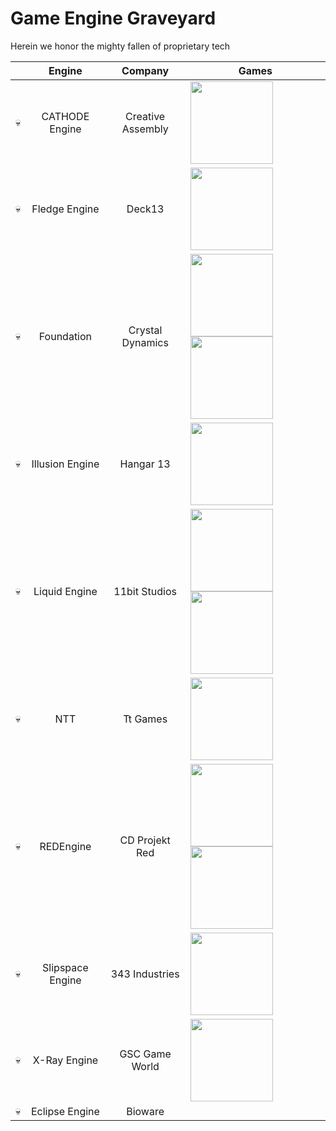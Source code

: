 # Game Engine Graveyard
Herein we honor the mighty fallen of proprietary tech

|| Engine | Company | Games |
| --- | :---: | :---: | --- |
|:skull:| CATHODE Engine | Creative Assembly | <img src="images/alien-isolation.png" width="132"/> |
|:skull:| Fledge Engine | Deck13 | <img src="images/atlas-fallen.png" width="132"/> |
|:skull:| Foundation | Crystal Dynamics | <img src="images/avengers.png" width="132"/> <img src="images/rise-tomb-raider.png" width="132"/> |
|:skull:| Illusion Engine | Hangar 13 | <img src="images/mafia-de.png" width="132"/> |
|:skull:| Liquid Engine | 11bit Studios | <img src="images/frostpunk.png" width="132"/> <img src="images/this-war-of-mine.png" width="132"/> |
|:skull:| NTT | Tt Games | <img src="images/lego-skywalker-saga.png" width="132"/> |
|:skull:| REDEngine | CD Projekt Red | <img src="images/the-witcher-3.png" width="132"/> <img src="images/cyberpunk-2077.png" width="132"/>  |
|:skull:| Slipspace Engine | 343 Industries | <img src="images/halo-infinite.png" width="132"/>|
|:skull:| X-Ray Engine | GSC Game World | <img src="images/stalker.png" width="132"/> |
|:skull:| Eclipse Engine | Bioware |  |
